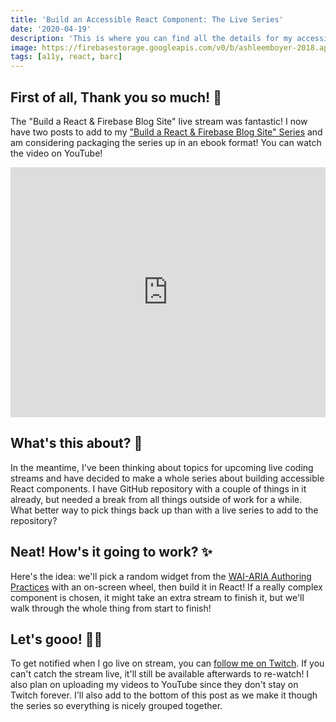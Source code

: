 ```yaml
---
title: 'Build an Accessible React Component: The Live Series'
date: '2020-04-19'
description: 'This is where you can find all the details for my accessible React component live coding series.'
image: https://firebasestorage.googleapis.com/v0/b/ashleemboyer-2018.appspot.com/o/headers%2F2020%2F02%2FBuild%20an%20Accessible%20React%20Component%20The%20Live%20Series.png?alt=media&token=6b90bff4-abbd-4c40-98a2-2222ae2a3b21
tags: [a11y, react, barc]
---
```


## First of all, Thank you so much! 🎉

The "Build a React & Firebase Blog Site" live stream was fantastic! I now have two posts to add to my ["Build a React & Firebase Blog Site" Series](https://dev.to/ashleemboyer/build-a-react-firebase-blog-site-part-1-4gn0) and am considering packaging the series up in an ebook format! You can watch the video on YouTube!

<iframe width="100%" height="400px" src="https://www.youtube.com/embed/UA0-DWfIuts" frameborder="0" allow="accelerometer; autoplay; encrypted-media; gyroscope; picture-in-picture" allowfullscreen></iframe>

## What's this about? 🤔

In the meantime, I've been thinking about topics for upcoming live coding streams and have decided to make a whole series about building accessible React components. I have GitHub repository with a couple of things in it already, but needed a break from all things outside of work for a while. What better way to pick things back up than with a live series to add to the repository?

## Neat! How's it going to work? ✨

Here's the idea: we'll pick a random widget from the [WAI-ARIA Authoring Practices](https://www.w3.org/TR/wai-aria-practices) with an on-screen wheel, then build it in React! If a really complex component is chosen, it might take an extra stream to finish it, but we'll walk through the whole thing from start to finish!

## Let's gooo! 🏃‍♀️

To get notified when I go live on stream, you can [follow me on Twitch](https://twitch.tv/ashleemboyer). If you can't catch the stream live, it'll still be available afterwards to re-watch! I also plan on uploading my videos to YouTube since they don't stay on Twitch forever. I'll also add to the bottom of this post as we make it though the series so everything is nicely grouped together.
